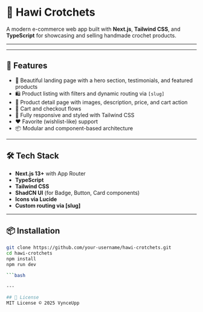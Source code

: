 # 🧶 Hawi Crotchets

A modern e-commerce web app built with **Next.js**, **Tailwind CSS**, and **TypeScript** for showcasing and selling handmade crochet products.

---


---

## 🚀 Features

- 🏡 Beautiful landing page with a hero section, testimonials, and featured products
- 🛍️ Product listing with filters and dynamic routing via `[slug]`
- 📄 Product detail page with images, description, price, and cart action
- 🧾 Cart and checkout flows
- 🎨 Fully responsive and styled with Tailwind CSS
- ❤️ Favorite (wishlist-like) support
- 📦 Modular and component-based architecture

---

## 🛠️ Tech Stack

- **Next.js 13+** with App Router
- **TypeScript**
- **Tailwind CSS**
- **ShadCN UI** (for Badge, Button, Card components)
- **Icons via Lucide**
- **Custom routing via [slug]**

---

## 📦 Installation

```bash
git clone https://github.com/your-username/hawi-crotchets.git
cd hawi-crotchets
npm install
npm run dev

```bash

---

## 🪪 License
MIT License © 2025 VynceUpp

